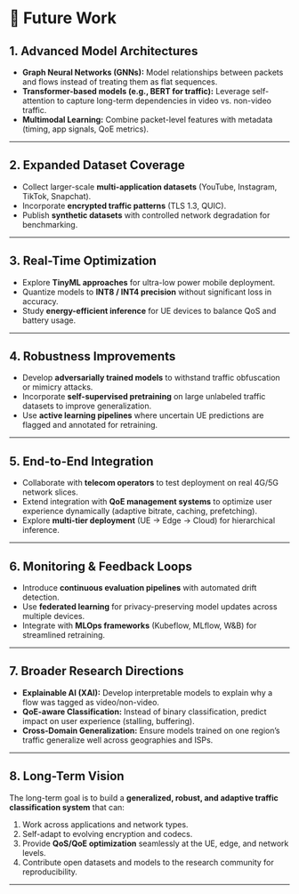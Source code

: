 # 🔮 Future Work

## 1. Advanced Model Architectures
- **Graph Neural Networks (GNNs):** Model relationships between packets and flows instead of treating them as flat sequences.  
- **Transformer-based models (e.g., BERT for traffic):** Leverage self-attention to capture long-term dependencies in video vs. non-video traffic.  
- **Multimodal Learning:** Combine packet-level features with metadata (timing, app signals, QoE metrics).  

---

## 2. Expanded Dataset Coverage
- Collect larger-scale **multi-application datasets** (YouTube, Instagram, TikTok, Snapchat).  
- Incorporate **encrypted traffic patterns** (TLS 1.3, QUIC).  
- Publish **synthetic datasets** with controlled network degradation for benchmarking.  

---

## 3. Real-Time Optimization
- Explore **TinyML approaches** for ultra-low power mobile deployment.  
- Quantize models to **INT8 / INT4 precision** without significant loss in accuracy.  
- Study **energy-efficient inference** for UE devices to balance QoS and battery usage.  

---

## 4. Robustness Improvements
- Develop **adversarially trained models** to withstand traffic obfuscation or mimicry attacks.  
- Incorporate **self-supervised pretraining** on large unlabeled traffic datasets to improve generalization.  
- Use **active learning pipelines** where uncertain UE predictions are flagged and annotated for retraining.  

---

## 5. End-to-End Integration
- Collaborate with **telecom operators** to test deployment on real 4G/5G network slices.  
- Extend integration with **QoE management systems** to optimize user experience dynamically (adaptive bitrate, caching, prefetching).  
- Explore **multi-tier deployment** (UE → Edge → Cloud) for hierarchical inference.  

---

## 6. Monitoring & Feedback Loops
- Introduce **continuous evaluation pipelines** with automated drift detection.  
- Use **federated learning** for privacy-preserving model updates across multiple devices.  
- Integrate with **MLOps frameworks** (Kubeflow, MLflow, W&B) for streamlined retraining.  

---

## 7. Broader Research Directions
- **Explainable AI (XAI):** Develop interpretable models to explain why a flow was tagged as video/non-video.  
- **QoE-aware Classification:** Instead of binary classification, predict impact on user experience (stalling, buffering).  
- **Cross-Domain Generalization:** Ensure models trained on one region’s traffic generalize well across geographies and ISPs.  

---

## 8. Long-Term Vision
The long-term goal is to build a **generalized, robust, and adaptive traffic classification system** that can:  
1. Work across applications and network types.  
2. Self-adapt to evolving encryption and codecs.  
3. Provide **QoS/QoE optimization** seamlessly at the UE, edge, and network levels.  
4. Contribute open datasets and models to the research community for reproducibility.  

---
